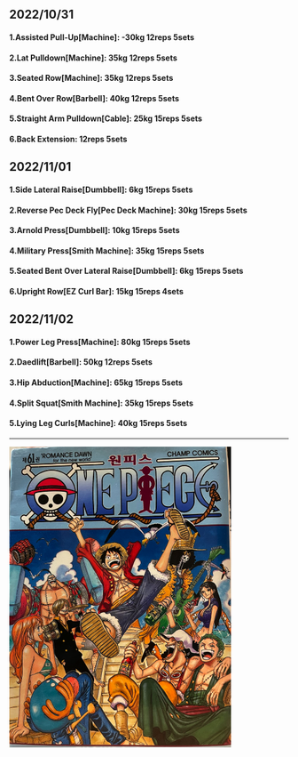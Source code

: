 ## 2022/10/31
#### 1.Assisted Pull-Up\[Machine\]: -30kg 12reps 5sets
#### 2.Lat Pulldown\[Machine\]: 35kg 12reps 5sets
#### 3.Seated Row\[Machine\]: 35kg 12reps 5sets
#### 4.Bent Over Row\[Barbell\]: 40kg 12reps 5sets
#### 5.Straight Arm Pulldown\[Cable\]: 25kg 15reps 5sets
#### 6.Back Extension: 12reps 5sets

## 2022/11/01
#### 1.Side Lateral Raise\[Dumbbell\]: 6kg 15reps 5sets
#### 2.Reverse Pec Deck Fly\[Pec Deck Machine\]: 30kg 15reps 5sets
#### 3.Arnold Press\[Dumbbell\]: 10kg 15reps 5sets
#### 4.Military Press\[Smith Machine\]: 35kg 15reps 5sets
#### 5.Seated Bent Over Lateral Raise\[Dumbbell\]: 6kg 15reps 5sets
#### 6.Upright Row\[EZ Curl Bar\]: 15kg 15reps 4sets

## 2022/11/02
#### 1.Power Leg Press\[Machine\]: 80kg 15reps 5sets
#### 2.Daedlift\[Barbell\]: 50kg 12reps 5sets
#### 3.Hip Abduction\[Machine\]: 65kg 15reps 5sets
#### 4.Split Squat\[Smith Machine\]: 35kg 15reps 5sets
#### 5.Lying Leg Curls\[Machine\]: 40kg 15reps 5sets

---

<img src='../_resources/__061.png' width='400px' />
